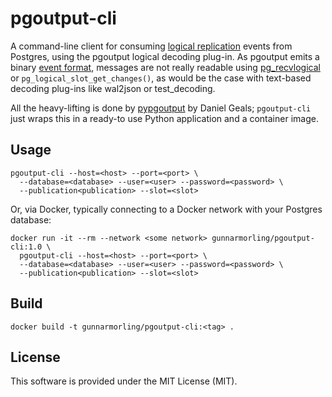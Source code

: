 # pgoutput-cli

A command-line client for consuming [logical replication](https://www.postgresql.org/docs/current/protocol-logical-replication.html) events from Postgres, using the pgoutput logical decoding plug-in.
As pgoutput emits a binary [event format](https://www.postgresql.org/docs/current/protocol-logicalrep-message-formats.html), messages are not really readable using [pg_recvlogical](https://www.postgresql.org/docs/current/app-pgrecvlogical.html) or `pg_logical_slot_get_changes()`,
as would be the case with text-based decoding plug-ins like wal2json or test_decoding.

All the heavy-lifting is done by [pypgoutput](https://github.com/dgea005/pypgoutput) by Daniel Geals; `pgoutput-cli` just wraps this in a ready-to use Python application and a container image.

## Usage

```
pgoutput-cli --host=<host> --port=<port> \
  --database=<database> --user=<user> --password=<password> \
  --publication<publication> --slot=<slot>
```

Or, via Docker, typically connecting to a Docker network with your Postgres database:

```
docker run -it --rm --network <some network> gunnarmorling/pgoutput-cli:1.0 \
  pgoutput-cli --host=<host> --port=<port> \
  --database=<database> --user=<user> --password=<password> \
  --publication<publication> --slot=<slot>
```

## Build

```
docker build -t gunnarmorling/pgoutput-cli:<tag> .
```

## License

This software is provided under the MIT License (MIT).
